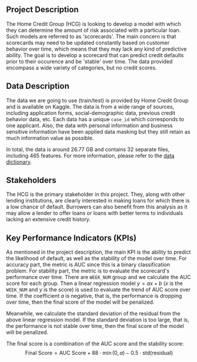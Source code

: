 ## Project Description
The Home Credit Group (HCG) is looking to develop a model with which they can determine the amount of risk associated with a particular loan. Such models are referred to as 'scorecards'. The main concern is that scorecards may need to be updated constantly based on customer behavior over time, which means that they may lack any kind of predictive ability. The goal is to develop a scorecard that can predict credit defaults prior to their occurence and be 'stable' over time. The data provided encompass a wide variety of categories, but no credit scores.

## Data Description

The data we are going to use (train/test) is provided by Home Credit Group and is available on Kaggle. The data is from a wide range of sources, including application forms, social-demographic data, previous credit behavior data, etc. Each data has a unique `case_id` which corresponds to one applicant. Also, the data with personal information and business sensitive information have been applied data masking but they still retain as much information value as possible.

In total, the data is around 26.77 GB and contains 32 separate files, including 465 features. For more information, please refer to the [data dictionary](https://www.kaggle.com/competitions/home-credit-credit-risk-model-stability/data).

## Stakeholders
The HCG is the primary stakeholder in this project. They, along with other lending institutions, are clearly interested in making loans for which there is a low chance of default. Burrowers can also benefit from this analysis as it may allow a lender to offer loans or loans with better terms to individuals lacking an extensive credit history. 


## Key Performance Indicators (KPIs)
As mentioned in the project description, the main KPI is the ability to predict the likelihood of default, as well as the stability of the model over time. For accuracy part, the metric is AUC since this is a binary classification problem. For stability part, the metric is to evaluate the scorecard's performance over time. There are `WEEK_NUM` group and we calculate the AUC score for each group. Then a linear regression model $y = ax + b$ ($x$ is the `WEEK_NUM` and $y$ is the score) is used to evaluate the trend of AUC score over time. If the coefficient $a$ is negative, that is, the performance is dropping over time, then the final score of the model will be penalized.

Meanwhile, we calculate the standard deviation of the residual from the above linear regression model. If the standard deviation is too large, that is, the performance is not stable over time, then the final score of the model will be penalized.

The final score is a combination of the AUC score and the stability score:
$$
\text{Final Score} = \text{AUC Score} + 88 \cdot \min (0,a) - 0.5 \cdot \text{std(residual)}
$$